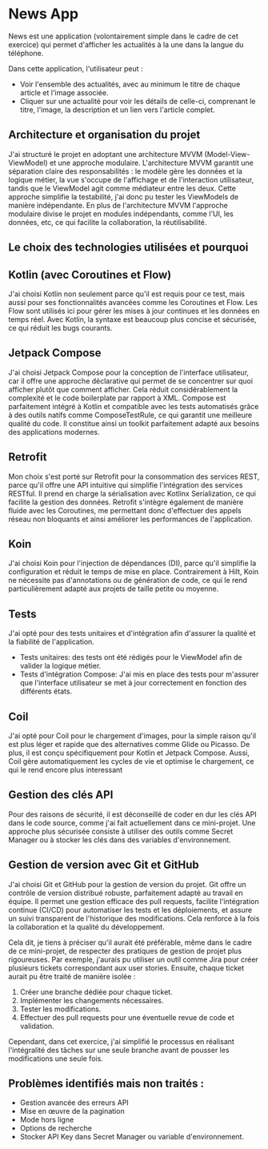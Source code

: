 News App
==================================

News est une application (volontairement simple dans le cadre de cet exercice) qui permet d'afficher les actualités à la une dans la langue du téléphone.

Dans cette application, l'utilisateur peut :
- Voir l'ensemble des actualités, avec au minimum le titre de chaque article et l'image associée.
- Cliquer sur une actualité pour voir les détails de celle-ci, comprenant le titre, l'image, la description et un lien vers l'article complet.


Architecture et organisation du projet
-------------------------
J'ai structuré le projet en adoptant une architecture MVVM (Model-View-ViewModel) et une approche modulaire. 
L'architecture MVVM garantit une séparation claire des responsabilités : le modèle gère les données et 
la logique métier, la vue s'occupe de l'affichage et de l'interaction utilisateur, tandis que le ViewModel agit 
comme médiateur entre les deux. Cette approche simplifie la testabilité, j'ai donc pu tester les ViewModels de manière indépendante. 
En plus de l'architecture MVVM l'approche modulaire divise le projet en modules indépendants, 
comme l'UI, les données, etc, ce qui facilite la collaboration, la réutilisabilité.


Le choix des technologies utilisées et pourquoi
-------------------------


Kotlin (avec Coroutines et Flow)
--------
J'ai choisi Kotlin non seulement parce qu'il est requis pour ce test, mais aussi pour ses fonctionnalités avancées comme 
les Coroutines et Flow. Les Flow sont utilisés ici pour gérer les mises à jour continues et les données en temps réel. 
Avec Kotlin, la syntaxe est beaucoup plus concise et sécurisée, ce qui réduit les bugs courants.


Jetpack Compose
--------
J'ai choisi Jetpack Compose pour la conception de l'interface utilisateur, car il offre une approche déclarative 
qui permet de se concentrer sur quoi afficher plutôt que comment afficher. Cela réduit considérablement 
la complexité et le code boilerplate par rapport à XML. Compose est parfaitement intégré à Kotlin et compatible avec 
les tests automatisés grâce à des outils natifs comme ComposeTestRule, ce qui garantit une meilleure qualité du code. 
Il constitue ainsi un toolkit parfaitement adapté aux besoins des applications modernes.


Retrofit
--------
Mon choix s'est porté sur Retrofit pour la consommation des services REST, parce qu'il offre une API intuitive qui simplifie 
l'intégration des services RESTful. Il prend en charge la sérialisation avec Kotlinx Serialization, ce qui facilite 
la gestion des données. Retrofit s'intègre également de manière fluide avec les Coroutines, me permettant donc d'effectuer 
des appels réseau non bloquants et ainsi améliorer les performances de l'application.


Koin
-------

J'ai choisi Koin pour l'injection de dépendances (DI), parce qu'il simplifie la configuration et réduit le temps de mise en place. 
Contrairement à Hilt, Koin ne nécessite pas d'annotations ou de génération de code, ce qui le rend particulièrement adapté aux projets de taille petite ou moyenne.

Tests
------

J'ai opté pour des tests unitaires et d'intégration afin d'assurer la qualité et la fiabilité de l'application.
- Tests unitaires: des tests ont été rédigés pour le ViewModel afin de valider la logique métier.
- Tests d'intégration Compose: J'ai mis en place des tests pour m'assurer que l'interface utilisateur se met à jour correctement en fonction des différents états.

Coil
-------

J'ai opté pour Coil pour le chargement d'images, pour la simple raison qu'il est plus léger et rapide que des alternatives comme Glide ou Picasso. 
De plus, il est conçu spécifiquement pour Kotlin et Jetpack Compose.  Aussi, Coil gère automatiquement les cycles de vie et optimise le chargement, 
ce qui le rend encore plus interessant

Gestion des clés API
-------
Pour des raisons de sécurité, il est déconseillé de coder en dur les clés API dans le code source, comme j'ai fait actuellement dans ce mini-projet. 
Une approche plus sécurisée consiste à utiliser des outils comme Secret Manager ou à stocker les clés dans des variables d'environnement.


Gestion de version avec Git et GitHub
---------------------

J'ai choisi Git et GitHub pour la gestion de version du projet. Git offre un contrôle de version distribué robuste, parfaitement adapté au travail en équipe. 
Il permet une gestion efficace des pull requests, facilite l'intégration continue (CI/CD) pour automatiser les tests et les déploiements, et assure un suivi 
transparent de l'historique des modifications. Cela renforce à la fois la collaboration et la qualité du développement.

Cela dit, je tiens à préciser qu'il aurait été préférable, même dans le cadre de ce mini-projet, de respecter des pratiques de gestion de projet plus rigoureuses. 
Par exemple, j'aurais pu utiliser un outil comme Jira pour créer plusieurs tickets correspondant aux user stories. Ensuite, chaque ticket aurait pu être traité de manière isolée :

1. Créer une branche dédiée pour chaque ticket.
2. Implémenter les changements nécessaires.
3. Tester les modifications.
4. Effectuer des pull requests pour une éventuelle revue de code et validation.
   
Cependant, dans cet exercice, j'ai simplifié le processus en réalisant l'intégralité des tâches sur une seule branche avant de pousser les modifications une seule fois. 


Problèmes identifiés mais non traités :
---------------------

- Gestion avancée des erreurs API
- Mise en œuvre de la pagination
- Mode hors ligne
- Options de recherche
- Stocker API Key dans Secret Manager ou variable d'environnement.

